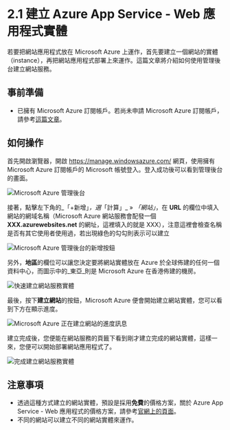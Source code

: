 # 2.1 建立 Azure App Service - Web 應用程式實體

若要把網站應用程式放在 Microsoft Azure 上運作，首先要建立一個網站的實體（instance），再把網站應用程式部署上來運作。這篇文章將介紹如何使用管理後台建立網站服務。

## 事前準備

* 已擁有 Microsoft Azure 訂閱帳戶。若尚未申請 Microsoft Azure 訂閱帳戶，請參考[這篇文章](../chapter01/01_signup.md)。

## 如何操作

首先開啟瀏覽器，開啟 https://manage.windowsazure.com/ 網頁，使用擁有 Microsoft Azure 訂閱帳戶的 Microsoft 帳號登入。登入成功後可以看到管理後台的畫面。

![Microsoft Azure 管理後台](http://i.imgur.com/IWF6Ddz.png)

接著，點擊左下角的_「+新增」_，選_「計算」_ » _「網站」_，在 **URL** 的欄位中填入網站的網域名稱（Microsoft Azure 網站服務會配發一個 **XXX.azurewebsites.net** 的網址，這裡填入的就是 XXX），注意這裡會檢查名稱是否有其它使用者使用過，若出現綠色的勾勾則表示可以建立

![Microsoft Azure 管理後台的新增按鈕](http://i.imgur.com/YBMp7WX.png)

另外，**地區**的欄位可以讓您決定要將網站實體放在 Azure 於全球佈建的任何一個資料中心，而圖示中的_東亞_則是 Microsoft Azure 在香港佈建的機房。

![快速建立網站服務實體](http://i.imgur.com/RO6RF21.png)

最後，按下**建立網站**的按鈕，Microsoft Azure 便會開始建立網站實體，您可以看到下方在顯示進度。

![Microsoft Azure 正在建立網站的進度訊息](http://i.imgur.com/aYJcpL7.png)

建立完成後，您便能在網站服務的頁籤下看到剛才建立完成的網站實體，這樣一來，您便可以開始部署網站應用程式了。

![完成建立網站服務實體](http://i.imgur.com/uyNCzKc.png)


## 注意事項

* 透過這種方式建立的網站實體，預設是採用**免費**的價格方案，關於 Azure App Service - Web 應用程式的價格方案，請參考[官網上的頁面](http://azure.microsoft.com/zh-tw/pricing/details/websites/ "Microsoft Azure 網站服務定價機制")。
* 不同的網站可以建立不同的網站實體來運作。
